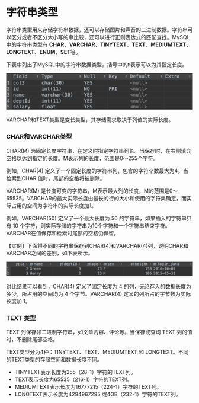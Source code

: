 # 字符串类型

字符串类型用来存储字符串数据，还可以存储图片和声音的二进制数据。字符串可以区分或者不区分大小写的串比较，还可以进行正则表达式的匹配查找。MySQL中的字符串类型有 **CHAR**、**VARCHAR**、**TINYTEXT**、**TEXT**、**MEDIUMTEXT**、**LONGTEXT**、**ENUM**、**SET**等。

下表中列出了MySQL中的字符串数据类型，括号中的`M`表示可以为其指定长度。

![](../.gitbook/assets/image%20%28108%29.png)

VARCHAR和TEXT类型是变长类型，其存储需求取决于列值的实际长度。

### CHAR和VARCHAR类型

CHAR\(M\) 为固定长度字符串，在定义时指定字符串列长。当保存时，在右侧填充空格以达到指定的长度。M表示列的长度，范围是0～255个字符。

例如，CHAR\(4\) 定义了一个固定长度的字符串列，包含的字符个数最大为4。当检索到CHAR 值时，尾部的空格将被删除。

VARCHAR\(M\) 是长度可变的字符串，M表示最大列的长度，M的范围是0～65535。VARCHAR的最大实际长度由最长的行的大小和使用的字符集确定，而实际占用的空间为字符串的实际长度加1。

例如，VARCHAR\(50\) 定义了一个最大长度为 50 的字符串，如果插入的字符串只有 10 个字符，则实际存储的字符串为10个字符和一个字符串结束字符。VARCHAR在值保存和检索时尾部的空格仍保留。

【实例】下面将不同的字符串保存到CHAR\(4\)和VARCHAR\(4\)列，说明CHAR和VARCHAR之间的差别，如下表所示。

![](../.gitbook/assets/image%20%28115%29.png)

对比结果可以看到，CHAR\(4\) 定义了固定长度为 4 的列，无论存入的数据长度为多少，所占用的空间均为 4 个字节。VARCHAR\(4\) 定义的列所占的字节数为实际长度加 1。

### TEXT 类型

TEXT 列保存非二进制字符串，如文章内容、评论等。当保存或查询 TEXT 列的值时，不删除尾部空格。  
  
TEXT类型分为4种：TINYTEXT、TEXT、MEDIUMTEXT 和 LONGTEXT。不同的TEXT类型的存储空间和数据长度不同。

* TINYTEXT表示长度为255（28-1）字符的TEXT列。
* TEXT表示长度为65535（216-1）字符的TEXT列。
* MEDIUMTEXT表示长度为16777215（224-1）字符的TEXT列。
* LONGTEXT表示长度为4294967295 或4GB（232-1）字符的TEXT列。

